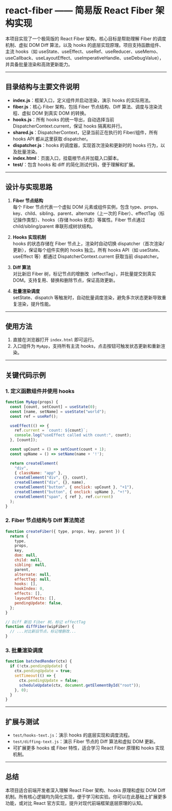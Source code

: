 # react-fiber —— 简易版 React Fiber 架构实现

本项目实现了一个极简版的 React Fiber 架构，核心目标是帮助理解 Fiber 的调度机制、虚拟 DOM Diff 算法，以及 hooks 的底层实现原理。项目支持函数组件、主流 hooks（如 useState、useEffect、useRef、useReducer、useMemo、useCallback、useLayoutEffect、useImperativeHandle、useDebugValue），并具备批量渲染和高效更新能力。

---

## 目录结构与主要文件说明

- **index.js**：框架入口，定义组件并启动渲染，演示 hooks 的实际用法。
- **fiber.js**：核心 Fiber 架构，包括 Fiber 节点结构、Diff 算法、调度与渲染流程、虚拟 DOM 到真实 DOM 的转换。
- **hooks.js**：所有 hooks 的统一导出，自动选择当前 DispatcherContext.current，保证 hooks 隔离和并行。
- **shared.js**：DispatcherContext，记录当前正在执行的 Fiber/组件，所有 hooks API 都从这里获取 dispatcher。
- **dispatcher.js**：hooks 的调度器，实现首次渲染和更新时的 hooks 行为，以及批量渲染。
- **index.html**：页面入口，挂载根节点并加载入口脚本。
- **test/**：包含 hooks 和 diff 的简化测试代码，便于理解和扩展。

---

## 设计与实现思路

1. **Fiber 节点结构**  
   每个 Fiber 节点代表一个虚拟 DOM 元素或组件实例，包含 type、props、key、child、sibling、parent、alternate（上一次的 Fiber）、effectTag（标记操作类型）、hooks（存储 hooks 状态）等属性。Fiber 节点通过 child/sibling/parent 串联形成树状结构。

2. **Hooks 实现机制**  
   hooks 的状态存储在 Fiber 节点上，渲染时自动切换 dispatcher（首次渲染/更新），保证每个组件实例的 hooks 独立。所有 hooks API（如 useState、useEffect 等）都通过 DispatcherContext.current 获取当前 dispatcher。

3. **Diff 算法**  
   对比新旧 Fiber 树，标记节点的增删改（effectTag），并批量提交到真实 DOM。支持复用、替换和删除节点，保证高效更新。

4. **批量渲染调度**  
   setState、dispatch 等触发时，自动批量调度渲染，避免多次状态更新导致重复渲染，提升性能。

---

## 使用方法

1. 直接在浏览器打开 `index.html` 即可运行。
2. 入口组件为 `MyApp`，支持所有主流 hooks，点击按钮可触发状态更新和重新渲染。

---

## 关键代码示例

### 1. 定义函数组件并使用 hooks

```javascript
function MyApp(props) {
  const [count, setCount] = useState(0);
  const [name, setName] = useState("world");
  const ref = useRef();

  useEffect(() => {
    ref.current = `count: ${count}`;
    console.log("useEffect called with count:", count);
  }, [count]);

  const upCount = () => setCount(count + 1);
  const upName = () => setName(name + '!');

  return createElement(
    "div",
    { className: "app" },
    createElement("div", {}, count),
    createElement("div", {}, name),
    createElement("button", { onclick: upCount }, "+1"),
    createElement("button", { onclick: upName }, "+!"),
    createElement("span", { ref }, ref.current)
  );
}
```

### 2. Fiber 节点结构与 Diff 算法简述

```javascript
function createFiber({ type, props, key, parent }) {
  return {
    type,
    props,
    key,
    dom: null,
    child: null,
    sibling: null,
    parent,
    alternate: null,
    effectTag: null,
    hooks: [],
    hookIndex: 0,
    effects: [],
    layoutEffects: [],
    pendingUpdate: false,
  };
}

// Diff 新旧 Fiber 树，标记 effectTag
function diffFiber(wipFiber) {
  // ...对比新旧节点，标记增删改...
}
```

### 3. 批量渲染调度

```javascript
function batchedRender(ctx) {
  if (!ctx.pendingUpdate) {
    ctx.pendingUpdate = true;
    setTimeout(() => {
      ctx.pendingUpdate = false;
      scheduleUpdate(ctx, document.getElementById("root"));
    }, 0);
  }
}
```

---

## 扩展与测试

- `test/hooks-text.js`：演示 hooks 的底层实现和调度流程。
- `test/diffing-text.js`：演示 Fiber 节点的 Diff 算法和虚拟 DOM 更新。
- 可扩展更多 hooks 或 Fiber 特性，适合学习 React Fiber 原理和 hooks 实现机制。

---

## 总结

本项目适合前端开发者深入理解 React Fiber 架构、hooks 原理和虚拟 DOM Diff 机制。所有核心逻辑均为简化实现，便于学习和实验。你可以在此基础上扩展更多功能，或对比 React 官方实现，提升对现代前端框架底层原理的认知。
